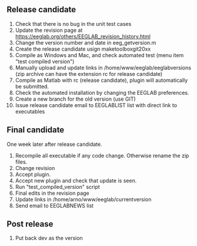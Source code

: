 ## Release candidate

1. Check that there is no bug in the unit test cases
2. Update the revision page at https://eeglab.org/others/EEGLAB_revision_history.html
3. Change the version number and date in eeg_getversion.m
4. Create the release candidate usign maketoolboxgit20xx
5. Compile as Windows and Mac, and check automated test (menu item "test compiled version")
6. Manually upload and update links in /home/www/eeglab/eeglabversions (zip archive can have the extension rc for release candidate)
7. Compile as Matlab with rc (release candidate), plugin will automatically be submitted.
8. Check the automated installation by changing the EEGLAB preferences.
9. Create a new branch for the old version (use GIT)
10. Issue release candidate email to EEGLABLIST list with direct link to executables


## Final candidate

One week later after release candidate.

1. Recompile all executable if any code change. Otherwise rename the zip files.
2. Change revision 
3. Accept plugin.
4. Accept new plugin and check that update is seen.
5. Run "test_compiled_version" script
6. Final edits in the revision page
7. Update links in /home/arno/www/eeglab/currentversion
8. Send email to EEGLABNEWS list

## Post release

1. Put back dev as the version
